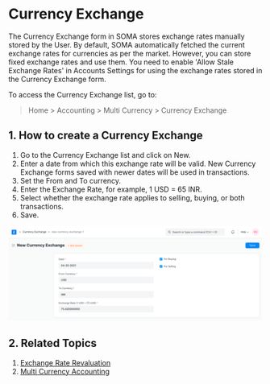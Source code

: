 
# Currency Exchange


The Currency Exchange form in SOMA stores exchange rates manually stored by the User. By default, SOMA automatically fetched the current exchange rates for currencies as per the market. However, you can store fixed exchange rates and use them. You need to enable 'Allow Stale Exchange Rates' in Accounts Settings for using the exchange rates stored in the Currency Exchange form.


To access the Currency Exchange list, go to:



> 
> Home > Accounting > Multi Currency > Currency Exchange
> 
> 
> 


## 1. How to create a Currency Exchange


1. Go to the Currency Exchange list and click on New.
2. Enter a date from which this exchange rate will be valid. New Currency Exchange forms saved with newer dates will be used in transactions.
3. Set the From and To currency.
4. Enter the Exchange Rate, for example, 1 USD = 65 INR.
5. Select whether the exchange rate applies to selling, buying, or both transactions.
6. Save.


![Currency Exchange](/files/currency-exchange.png)


## 2. Related Topics


1. [Exchange Rate Revaluation](/docs/en/accounts/exchange-rate-revaluation)
2. [Multi Currency Accounting](/docs/en/accounts/multi-currency-accounting)


